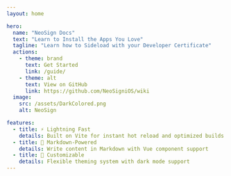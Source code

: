 ```yaml
---
layout: home

hero:
  name: "NeoSign Docs"
  text: "Learn to Install the Apps You Love"
  tagline: "Learn how to Sideload with your Developer Certificate"
  actions:
    - theme: brand
      text: Get Started
      link: /guide/
    - theme: alt
      text: View on GitHub
      link: https://github.com/NeoSigniOS/wiki
  image:
    src: /assets/DarkColored.png
    alt: NeoSign

features:
  - title: ⚡ Lightning Fast
    details: Built on Vite for instant hot reload and optimized builds
  - title: 📝 Markdown-Powered
    details: Write content in Markdown with Vue component support
  - title: 🎨 Customizable
    details: Flexible theming system with dark mode support
--- 
```

